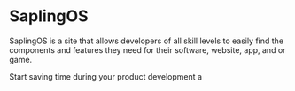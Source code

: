 # SaplingOS
SaplingOS is a site that allows developers of all skill levels to easily find the components and features they need for their software, website, app, and or game.

Start saving time during your product development a
